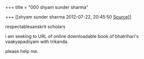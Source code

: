 +++
title = "000 shyam sunder sharma"

+++
[[shyam sunder sharma	2012-07-22, 20:45:50 [Source](https://groups.google.com/g/bvparishat/c/aZmpVVylaSs)]]



respectablesanskrit scholars

i am seeking to URL of online downloadable book of bhatrihari's vaakyapadiiyam with  trikanda.

please help me.


